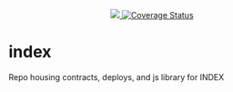 <p align="center">
  <a href="https://circleci.com/gh/SetProtocol/index-coop-contracts/tree/master">
    <img src="https://img.shields.io/circleci/project/github/SetProtocol/index-coop-smart-contracts/master.svg" />
  </a>
  <a href='https://coveralls.io/github/SetProtocol/index-coop-contracts?branch=master'><img src='https://coveralls.io/repos/github/SetProtocol/index-coop-smart-contracts/badge.svg?branch=master&amp;t=4pzROZ' alt='Coverage Status' /></a>
</p>

# index
Repo housing contracts, deploys, and js library for INDEX
